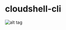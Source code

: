 # cloudshell-cli
![alt tag](https://travis-ci.org/QualiSystems/cloudshell-cli.svg?branch=7.0_refactoring)
